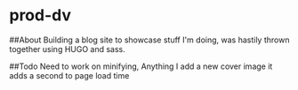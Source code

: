 # prod-dv
##About
Building a blog site to showcase stuff I'm doing, was hastily thrown together using HUGO and sass.

##Todo
Need to work on minifying, Anything I add a new cover image it adds a second to page load time
